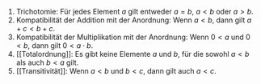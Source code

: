 1.  Trichotomie: Für jedes Element $a$ gilt entweder $a = b$, $a < b$ oder $a > b$.
2.  Kompatibilität der Addition mit der Anordnung: Wenn $a < b$, dann gilt $a + c < b + c$.
3.  Kompatibilität der Multiplikation mit der Anordnung: Wenn $0 < a$ und $0 < b$, dann gilt $0 < a \cdot b$.
4.  [[Totalordnung]]: Es gibt keine Elemente $a$ und $b$, für die sowohl $a < b$ als auch $b < a$ gilt.
5.  [[Transitivität]]: Wenn $a < b$ und $b < c$, dann gilt auch $a < c$.